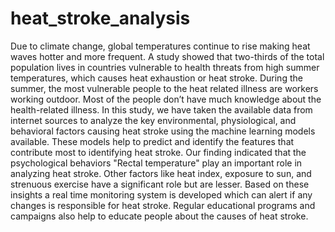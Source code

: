 # heat_stroke_analysis

Due to climate change, global temperatures continue to rise making heat waves hotter and more frequent. A study showed that two-thirds of the total population lives in countries vulnerable to health threats from high summer temperatures, which causes heat exhaustion or heat stroke. During the summer, the most vulnerable people to the heat related illness are workers working outdoor. Most of the people don’t have much knowledge about the health-related illness.
In this study, we have taken the available data from internet sources to analyze the key environmental, physiological, and behavioral factors causing heat stroke using the machine learning models available. These models help to predict and identify the features that contribute most to identifying heat stroke. Our finding indicated that the psychological behaviors "Rectal temperature" play an important role in analyzing heat stroke. Other factors like heat index, exposure to sun, and strenuous exercise have a significant role but are lesser.
Based on these insights a real time monitoring system is developed which can alert if any changes is responsible for heat stroke. Regular educational programs and campaigns also help to educate people about the causes of heat stroke. 
